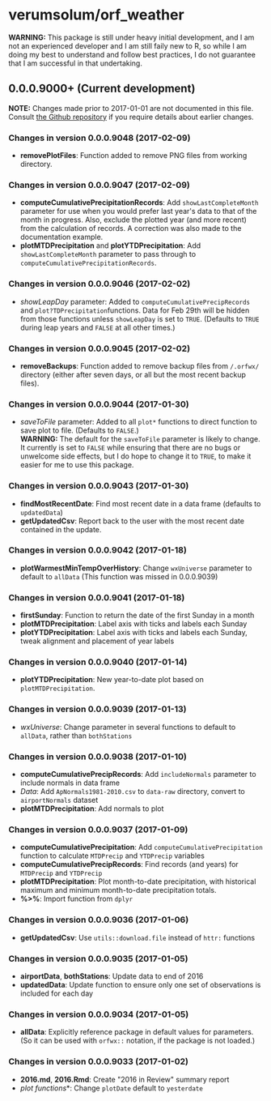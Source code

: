 # verumsolum/orf_weather

**WARNING:** This package is still under heavy initial development, and I am
not an experienced developer and I am still faily new to R, so while I am
doing my best to understand and follow best practices, I do not guarantee that
I am successful in that undertaking.

## 0.0.0.9000+ (Current development)

**NOTE:** Changes made prior to 2017-01-01 are not documented in this file.
Consult [the Github repository](github.com/verumsolum/orf_weather) if you
require details about earlier changes.

### Changes in version 0.0.0.9048 (2017-02-09)
* **removePlotFiles**: Function added to remove PNG files from working
directory.

### Changes in version 0.0.0.9047 (2017-02-09)
* **computeCumulativePrecipitationRecords**: Add `showLastCompleteMonth`
parameter for use when you would prefer last year's data to that of the month in
progress. Also, exclude the plotted year (and more recent) from the calculation 
of records. A correction was also made to the documentation example.
* **plotMTDPrecipitation** and **plotYTDPrecipitation**: Add 
`showLastCompleteMonth` parameter to pass through to 
`computeCumulativePrecipitationRecords`.

### Changes in version 0.0.0.9046 (2017-02-02)
* *showLeapDay* parameter: Added to `computeCumulativePrecipRecords` and
`plot?TDPrecipitation`functions. Data for Feb 29th will be hidden from those
functions unless `showLeapDay` is set to `TRUE`. (Defaults to `TRUE` during leap
years and `FALSE` at all other times.)

### Changes in version 0.0.0.9045 (2017-02-02)
* **removeBackups**: Function added to remove backup files from `/.orfwx/` 
directory (either after seven days, or all but the most recent backup files).

### Changes in version 0.0.0.9044 (2017-01-30)
* *saveToFile* parameter: Added to all `plot*` functions to direct function to
save plot to file. (Defaults to `FALSE`.)  
**WARNING:** The default for the `saveToFile` parameter is likely to change.
It currently is set to `FALSE` while ensuring that there are no bugs or 
unwelcome side effects, but I do hope to change it to `TRUE`, to make it easier
for me to use this package.

### Changes in version 0.0.0.9043 (2017-01-30)
* **findMostRecentDate**: Find most recent date in a data frame (defaults to
`updatedData`)
* **getUpdatedCsv**: Report back to the user with the most recent date contained
in the update.

### Changes in version 0.0.0.9042 (2017-01-18)
* **plotWarmestMinTempOverHistory**: Change `wxUniverse` parameter to default to
`allData` (This function was missed in 0.0.0.9039)

### Changes in version 0.0.0.9041 (2017-01-18)
* **firstSunday**: Function to return the date of the first Sunday in a month
* **plotMTDPrecipitation**: Label axis with ticks and labels each Sunday
* **plotYTDPrecipitation**: Label axis with ticks and labels each Sunday, tweak
alignment and placement of year labels

### Changes in version 0.0.0.9040 (2017-01-14)
* **plotYTDPrecipitation**: New year-to-date plot based on 
`plotMTDPrecipitation`.

### Changes in version 0.0.0.9039 (2017-01-13)
* *wxUniverse*: Change parameter in several functions to default to `allData`,
rather than `bothStations`

### Changes in version 0.0.0.9038 (2017-01-10)
* **computeCumulativePrecipRecords**: Add `includeNormals` parameter to
include normals in data frame
* *Data*: Add `ApNormals1981-2010.csv` to `data-raw` directory, convert to
`airportNormals` dataset
* **plotMTDPrecipitation**: Add normals to plot

### Changes in version 0.0.0.9037 (2017-01-09)
* **computeCumulativePrecipitation**: Add `computeCumulativePrecipitation`
function to calculate `MTDPrecip` and `YTDPrecip` variables
* **computeCumulativePrecipRecords**: Find records (and years) for
`MTDPrecip` and `YTDPrecip`
* **plotMTDPrecipitation**: Plot month-to-date precipitation, with historical
maximum and minimum month-to-date precipitation totals.
* **%>%**: Import function from `dplyr`

### Changes in version 0.0.0.9036 (2017-01-06)
* **getUpdatedCsv**: Use `utils::download.file` instead of `httr:` functions

### Changes in version 0.0.0.9035 (2017-01-05)
* **airportData**, **bothStations**: Update data to end of 2016
* **updatedData**: Update function to ensure only one set of observations is
included for each day

### Changes in version 0.0.0.9034 (2017-01-05)
* **allData**: Explicitly reference package in default values for parameters.
(So it can be used with `orfwx::` notation, if the package is not loaded.)

### Changes in version 0.0.0.9033 (2017-01-02)
* **2016.md**, **2016.Rmd**: Create "2016 in Review" summary report
* **plot* functions**: Change `plotDate` default to `yesterdate`
